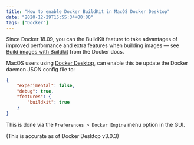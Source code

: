 ```yaml
---
title: "How to enable Docker BuildKit in MacOS Docker Desktop"
date: "2020-12-29T15:55:34+00:00"
tags: ["Docker"]
---
```


Since Docker 18.09, you can the BuildKit feature to take advantages of improved
performance and extra features when building images — see [Build images with
Buildkit](https://docs.docker.com/develop/develop-images/build_enhancements/) from the Docker docs.

MacOS users using [Docker
Desktop](https://www.docker.com/products/docker-desktop), can enable this be
update the Docker daemon JSON config file to:

```json
{
    "experimental": false,
    "debug": true,
    "features": {
        "buildkit": true
    }
}
```
This is done via the `Preferences > Docker Engine` menu option in the GUI.

(This is accurate as of Docker Desktop v3.0.3)

